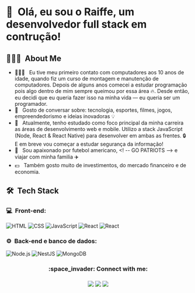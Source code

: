 <h1>👋 &nbsp;Olá, eu sou o Raiffe, um desenvolvedor full stack em contrução!</h1>

<h2> 👨🏻‍💻 &nbsp;About Me </h2>

- 👨🏻‍💻 &nbsp; Eu tive meu primeiro contato com computadores aos 10 anos de idade, quando fiz um curso de montagem e manutenção de computadores. Depois de alguns anos comecei a estudar programação pois algo dentro de mim sempre queimou por essa área 🔥. Desde então, eu decidi que eu queria fazer isso na minha vida — eu queria ser um programador.
- 💬 &nbsp; Gosto de conversar sobre: tecnologia, esportes, filmes, jogos, empreendedorismo e ideias inovadoras 💡
- 🚀 &nbsp; Atualmente, tenho estudado como foco principal da minha carreira as áreas de desenvolvimento web e mobile. Utilizo a stack JavaScript (Node, React & React Native) para desenvolver em ambas as frentes. 🔒 E em breve vou começar a estudar segurança da informação! 
- 🏈 &nbsp; Sou apaixonado por futebol americano, <! -- GO PATRIOTS -->  e viajar com minha familia ✈️
- 💵 &nbsp; Também gosto muito de investimentos, do mercado financeiro e de economia.

<h2> 🛠 &nbsp;Tech Stack</h2>
<h3>💻 &nbsp;Front-end:</h3>

![HTML](https://img.shields.io/badge/-HTML-333333?style=flat&logo=HTML5)
![CSS](https://img.shields.io/badge/-CSS-333333?style=flat&logo=CSS3&logoColor=1572B6)
![JavaScript](https://img.shields.io/badge/-JavaScript-333333?style=flat&logo=javascript)
![React](https://img.shields.io/badge/-React-333333?style=flat&logo=react)
![React](https://img.shields.io/badge/-React%20Native-333333?style=flat&logo=react)


<h3>⚙️ &nbsp;Back-end e banco de dados:</h3>

![Node.js](https://img.shields.io/badge/-Node.js-333333?style=flat&logo=node.js)
![NestJS](https://img.shields.io/badge/-NestJS-333333?style=flat&logo=nestjs&logoColor=E535AB)
![MongoDB](https://img.shields.io/badge/-MongoDB-333333?style=flat&logo=mongodb)


<h3 align="center"> :space_invader: Connect with me: <h3>
	
	
	
<div align="center">

  <a href = "mailto:1993.raiffe@gmail.com"><img src="https://img.shields.io/badge/-Gmail-%23333?style=for-the-badge&logo=gmail&logoColor=white" target="_blank"></a>
  <a href="https://www.linkedin.com/in/raiffemoura" target="_blank"><img src="https://img.shields.io/badge/-LinkedIn-%230077B5?style=for-the-badge&logo=linkedin&logoColor=white" target="_blank"></a> 
  <a href="https://www.instagram.com/raiffemoura/" target="_blank"><img src="https://img.shields.io/badge/-Instagram-%23E4405F?style=for-the-badge&logo=instagram&logoColor=white" target="_blank"></a>
</div>
